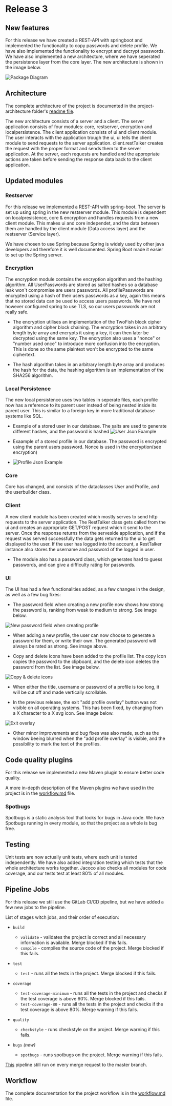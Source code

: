 # Release 3

## New features

For this release we have created a REST-API with springboot and implemented the functionality to copy passwords and delete profile. We have also implemented the functionality to encrypt and decrypt passwords. We have also implemented a new architecture, where we have seperated the persistence layer from the core layer. The new architecture is shown in the image below.

![Package Diagram](..\project-architecture\PUML-diagrams\PackageDiagram.png)

## Architecture

The complete architecture of the project is documented in the project-architecture folder's [readme file](../project-architecture\readme.md).

The new architecture consists of a server and a client. The server application consists of four modules: core, restserver, encryption and localpersistence. The client application consists of ui and client module. The user interacts with the application trough the ui, ui tells the client module to send requests to the server application. client.restTalker creates the request with the proper format and sends them to the server application. At the server, each requests are handled and the appropriate actions are taken before sending the response data back to the client application.

## Updated modules

### Restserver

For this release we implemented a REST-API with spring-boot. The server is set up using spring in the new restserver module. This module is dependent on localpresistence, core & encryption and handles requests from a new client module. This makes ui and core independet, and the data between them are handled by the client module (Data access layer) and the restserver (Service layer).

We have chosen to use Spring because Spring is widely used by other java developers and therefore it is well documented. Spring Boot made it easier to set up the Spring server.

### Encryption

The encryption module contains the encryption algorithm and the hashing algorithm. All UserPasswords are stored as salted hashes so a database leak won´t compromise are users passwords. All profilePasswords are encrypted using a hash of their users passwords as a key, again this means that no stored data can be used to access users passwords. We have not however configured spring to use TLS, so our users passwords are not really safe.

- The encryption utilises an implementation of the TwoFish block cipher algorithm and cipher block chaining. The encryption takes in an arbitrary length byte array and encrypts it using a key, it can then later be decrypted using the same key. The encryption also uses a "nonce" or "number used once" to introduce more confusion into the encryption. This is done so the same plaintext won't be encrypted to the same ciphertext.

- The hash algorithm takes in an arbitrary length byte array and produces the hash for the data, the hashing algorithm is an implementation of the SHA256 algorithm.

### Local Persistence

The new local persistence uses two tables in seperate files, each profile now has a reference to its parent user instead of being nested inside its parent user. This is similar to a foreign key in more traditional database systems like SQL.

- Example of a stored user in our database. The salts are used to generate different hashes, and the password is hashed
![User Json Example](../images/release3_user_json_example.png)

- Exaample of a stored profile in our database. The password is encrypted using the parent users password. Nonce is used in the encryption(see encryption)
- ![Profile Json Example](../images/release3_profile_json_example.png)

### Core

Core has changed, and consists of the dataclasses User and Profile, and the userbuilder class. 

### Client

<!-- Changes in client -->
A new client module has been created which mostly serves to send http requests to the server application. The RestTalker class gets called from the ui and creates an appropriate GET/POST request which it send to the server. Once the response returns from the serveside application, and if the request was served successfully the data gets returned to the ui to get displayed to the user. If the user has logged into the account, a RestTalker instance also stores the username and password of the logged in user. 

- The module also has a password class, which generates hard to guess passwords, and can give a difficulty rating for passwords. 


### UI

<!-- Changes in UI -->

The UI has had a few functionalities added, as a few changes in the design, as well as a few bug fixes:

- The password field when creating a new profile now shows how strong the password is, ranking from weak to medium to strong. See image below.

![New password field when creating profile](../images/release3_password_field.png)

- When adding a new profile, the user can now choose to generate a password for them, or write their own. The generated password will always be rated as strong. See image above.

- Copy and delete icons have been added to the profile list. The copy icon copies the password to the clipboard, and the delete icon deletes the password from the list. See image below.

![Copy & delete icons](../images/release3_copy_delete_icons.png)

- When either the title, username or password of a profile is too long, it will be cut off and made vertically scrollable.

- In the previous release, the exit "add profile overlay" button was not visible on all operating systems. This has been fixed, by changing from a X character to a X svg icon. See image below.

![Exit overlay](../images/release3_exit_overlay.png)

- Other minor improvements and bug fixes was also made, such as the window beeing blurred when the "add profile overlay" is visible, and the possibility to mark the text of the profiles.

## Code quality plugins

For this release we implemented a new Maven plugin to ensure better code quality.

A more in-depth description of the Maven plugins we have used in the project is in the [workflow.md](../workflow.md) file.

### Spotbugs

Spotbugs is a static analysis tool that looks for bugs in Java code. We have Spotbugs running in every module, so that the project as a whole is bug free. <!-- Rephrase -->

## Testing

<!-- Changes in testing -->

<!-- improved testing, ui testing -->
Unit tests are now actually unit tests, where each unit is tested independently. We have also added integration testing which tests that the whole architecture works together. Jacoco also checks all modules for code coverage, and our tests test at least 80% of all modules.

## Pipeline Jobs

For this release we still use the GitLab CI/CD pipeline, but we have added a few new jobs to the pipeline.

List of stages witch jobs, and their order of execution:

- `build`
  - `validate` - validates the project is correct and all necessary information is available. Merge blocked if this fails.
  - `compile` - compiles the source code of the project. Merge blocked if this fails.

- `test`
  - `test` - runs all the tests in the project. Merge blocked if this fails.

- `coverage`
  - `test-coverage-minimum` - runs all the tests in the project and checks if the test coverage is above 60%. Merge blocked if this fails.
  - `test-coverage-80` - runs all the tests in the project and checks if the test coverage is above 80%. Merge warning if this fails.

- `quality`
  - `checkstyle` - runs checkstyle on the project. Merge warning if this fails.

- `bugs` *(new)*
  - `spotbugs` - runs spotbugs on the project. Merge warning if this fails.

[This](../../.gitlab-ci.yml) pipeline still run on every merge request to the master branch.

## Workflow

The complete documentation for the project workflow is in the [workflow.md](../workflow.md) file.

<!--

I tillegg til dokumentasjon i samsvar med tidligere krav skal dere denne gangen lage UML diagram som forelest.

!- Et pakkedigram for løsningen
!- Et klassediagram for viktigste deler av systemet
!- Et sekvensdiagram for et viktig brukstilfelle, som viser koblingen mellom brukerinteraksjon og hva som skjer inni systemet inkl. REST-kall.

!- Dokumentasjon av REST-tjenesten, altså (format for) forespørslene som støttes.

*- dokumentasjon for hver release må plasseres i en egen mappe, så den tredje innleveringsdokumentasjonen må plasseres i gr22nn/docs/release3

I tillegg til overnevnte krav vil alle tidligere krav også være viktige, så se over tidligere kriterier, og bruk dem også!

Innlevering 2:

- dokumentasjon (readme filer og kommentarer) må oppdateres
*- dokumentasjon for hver release må plasseres i en egen mappe, så den andre innleveringsdokumentasjonen må plasseres i gr22nn/docs/release2
!- dokumentere arkitektur med minst et diagram (bruk PlantUML) i tillegg til teksten i readme
?- dokumentere valg knyttet til arbeidsvaner, arbeidsflyt og kodekvalitet (f.eks. tilnærming til testing, verktøy for sjekking av kodekvalitet og innstillinger for dem)

-->